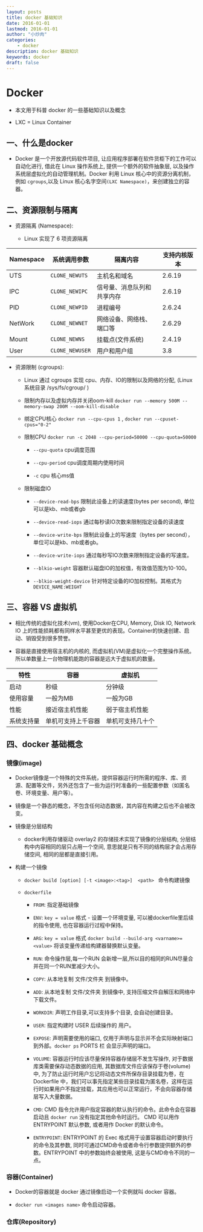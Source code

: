 ```yaml
---
layout: posts
title: docker 基础知识
date: 2016-01-01
lastmod: 2016-01-01
author: "小炒肉"
categories: 
    - docker
description: docker 基础知识
keywords: docker
draft: false
---
```



# Docker

* 本文用于科普 docker 的一些基础知识以及概念

* LXC = Linux Container

## 一、什么是docker

* Docker 是一个开放源代码软件项目, 让应用程序部署在软件货柜下的工作可以自动化进行, 借此在 Linux 操作系统上, 提供一个额外的软件抽象层, 以及操作系统层虚拟化的自动管理机制。Docker 利用 Linux 核心中的资源分离机制，例如 `cgroups`,以及 Linux 核心名字空间`(LXC Namespace)`，来创建独立的容器。


## 二、资源限制与隔离

* 资源隔离 (Namespace):

  * Linux 实现了 6 项资源隔离 

|Namespace|系统调用参数|隔离内容|支持内核版本|
|-|-|-|-|
|UTS|`CLONE_NEWUTS`|主机名和域名|2.6.19|
|IPC|`CLONE_NEWIPC`|信号量、消息队列和共享内存|2.6.19|
|PID|`CLONE_NEWPID`|进程编号|2.6.24|
|NetWork|`CLONE_NEWNET`|网络设备、网络栈、端口等|2.6.29|
|Mount|`CLONE_NEWNS`|挂载点(文件系统)|2.4.19|
|User|`CLONE_NEWUSER`|用户和用户组|3.8|


* 资源限制 (cgroups):

  * Linux 通过 cgroups 实现 cpu、内存、IO的限制以及网络的分配, (Linux 系统目录 /sys/fs/cgroup/ )

  * 限制内存以及虚拟内存并关闭oom-kill  `docker run --memory 500M --memory-swap 200M --oom-kill-disable `

  * 绑定CPU核心 `docker run --cpu-cpus 1` , `docker run --cpuset-cpus="0-2"` 
 
  * 限制CPU `docker run -c 2048 --cpu-period=50000 --cpu-quota=50000` 

    * `--cpu-quota` cpu调度范围    
  
    * `--cpu-period` cpu调度周期内使用时间
 
    * `-c` cpu 核心ms值

  * 限制磁盘IO

    * `--device-read-bps` 限制此设备上的读速度(bytes per second), 单位可以是kb、mb或者gb

    * `--device-read-iops` 通过每秒读IO次数来限制指定设备的读速度

    * `--device-write-bps` 限制此设备上的写速度（bytes per second），单位可以是kb、mb或者gb。

    * `--device-write-iops` 通过每秒写IO次数来限制指定设备的写速度。

    * `--blkio-weight` 容器默认磁盘IO的加权值，有效值范围为10-100。

    * `--blkio-weight-device` 针对特定设备的IO加权控制。其格式为`DEVICE_NAME:WEIGHT`


 
## 三、容器 VS 虚拟机 

  * 相比传统的虚拟化技术(vm), 使用Docker在CPU, Memory, Disk IO, Network IO  上的性能损耗都有同样水平甚至更优的表现。Container的快速创建、启动、销毁受到很多赞誉。

  * 容器是直接使用宿主机的内核的, 而虚拟机(VM)是虚拟化一个完整操作系统。所以单数量上一台物理机能跑的容器是远大于虚拟机的数量。 


|特性|容器|虚拟机|
|-|-|-|
|启动|秒级|分钟级|
|使用容量|一般为MB|一般为GB|
|性能|接近宿主机性能|弱于宿主机性能|
|系统支持量|单机可支持上千容器|单机可支持几十个|


## 四、docker 基础概念


### 镜像(image)

* Docker镜像是一个特殊的文件系统，提供容器运行时所需的程序、库、资源、配置等文件，另外还包含了一些为运行时准备的一些配置参数（如匿名卷、环境变量、用户等）。

* 镜像是一个静态的概念，不包含任何动态数据，其内容在构建之后也不会被改变。


* 镜像是分层结构

  * docker利用存储驱动 overlay2 的存储技术实现了镜像的分层结构, 分层结构中内容相同的层只占用一个空间, 意思就是只有不同的结构层才会占用存储空间, 相同的层都是直接引用。



* 构建一个镜像

  * `docker build [option] [-t <image>:<tag>]  <path> ` 命令构建镜像

  * `dockerfile` 
  
    * `FROM`:  指定基础镜像

    * `ENV`:  `key = value` 格式 - 设置一个环境变量, 可以被dockerfile里后续的指令使用, 也在容器运行过程中保持。 

    * `ARG`:  `key = value` 格式 `docker build --build-arg <varname>=<value>`  将该变量传递给构建器替换默认变量。
    * `RUN`:  命令操作层,每一个RUN 会新增一层,所以目的相同的RUN尽量合并在同一个RUN里减少大小。

    * `COPY`:  从本地复制 文件/文件夹 到镜像中。

    * `ADD`: 从本地复制 文件/文件夹 到镜像中, 支持压缩文件自解压和网络中下载文件。

    * `WORKDIR`: 声明工作目录,可以支持多个目录, 会自动创建目录。

    * `USER`: 指定构建时 USER 后续操作的 用户。 

    * `EXPOSE`: 声明需要使用的端口, 仅用于声明与显示并不会实际映射端口到外部。`docker ps`  PORTS 栏 会显示声明的端口。

    * `VOLUME`: 容器运行时应该尽量保持容器存储层不发生写操作, 对于数据库类需要保存动态数据的应用, 其数据库文件应该保存于卷(volume)中, 为了防止运行时用户忘记将动态文件所保存目录挂载为卷，在 Dockerfile 中，我们可以事先指定某些目录挂载为匿名卷，这样在运行时如果用户不指定挂载，其应用也可以正常运行，不会向容器存储层写入大量数据。


    * `CMD`:  CMD 指令允许用户指定容器的默认执行的命令。此命令会在容器启动且 `docker run` 没有指定其他命令时运行。 CMD 可以用作 ENTRYPOINT 默认参数, 或者用作 Docker 的默认命令。

    * `ENTRYPOINT`: ENTRYPOINT 的 Exec 格式用于设置容器启动时要执行的命令及其参数, 同时可通过CMD命令或者命令行参数提供额外的参数。ENTRYPOINT 中的参数始终会被使用, 这是与CMD命令不同的一点。


### 容器(Container)

* Docker的容器就是 docker 通过镜像启动一个实例就叫 docker 容器。

* `docker run <images name>` 命令启动容器。


### 仓库(Repository)

